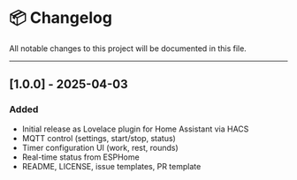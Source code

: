 # 📦 Changelog

All notable changes to this project will be documented in this file.

---

## [1.0.0] - 2025-04-03
### Added
- Initial release as Lovelace plugin for Home Assistant via HACS
- MQTT control (settings, start/stop, status)
- Timer configuration UI (work, rest, rounds)
- Real-time status from ESPHome
- README, LICENSE, issue templates, PR template


